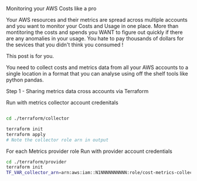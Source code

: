 Monitoring your AWS Costs like a pro

Your AWS resources and their metrics are spread across multiple accounts and you want to monitor your Costs and Usage in one place. More than montitoring the costs and spends you WANT to figure out quickly if there are any anomalies in your usage. You hate to pay thousands of dollars for the sevices that you didn't think you consumed !

This post is for you.

You need to collect costs and metrics data from all your AWS accounts to a single location in a format that you can analyse using off the shelf tools like python pandas.

Step 1 - Sharing metrics data cross accounts via Terraform

Run with metrics collector account credenitals
```bash

cd ./terraform/collector

terraform init
terraform apply
# Note the collector role arn in output
```

For each Metrics provider role
Run with provider account credentials

```bash
cd ./terraform/provider
terraform init
TF_VAR_collector_arn=arn:aws:iam::N1NNNNNNNNNN:role/cost-metrics-collector terraform plan

```
